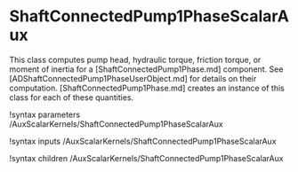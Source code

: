 # ShaftConnectedPump1PhaseScalarAux

This class computes pump head, hydraulic torque, friction torque, or moment
of inertia for a [ShaftConnectedPump1Phase.md] component.
See [ADShaftConnectedPump1PhaseUserObject.md] for details on their computation.
[ShaftConnectedPump1Phase.md] creates an instance of this class for each of these
quantities.

!syntax parameters /AuxScalarKernels/ShaftConnectedPump1PhaseScalarAux

!syntax inputs /AuxScalarKernels/ShaftConnectedPump1PhaseScalarAux

!syntax children /AuxScalarKernels/ShaftConnectedPump1PhaseScalarAux

